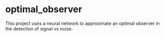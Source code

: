 optimal_observer
==============================

This project uses a neural network to approximate an optimal observer in the detection of signal vs noise.

